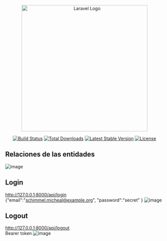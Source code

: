 <p align="center"><a href="https://laravel.com" target="_blank"><img src="https://raw.githubusercontent.com/laravel/art/master/logo-lockup/5%20SVG/2%20CMYK/1%20Full%20Color/laravel-logolockup-cmyk-red.svg" width="400" alt="Laravel Logo"></a></p>

<p align="center">
<a href="https://github.com/laravel/framework/actions"><img src="https://github.com/laravel/framework/workflows/tests/badge.svg" alt="Build Status"></a>
<a href="https://packagist.org/packages/laravel/framework"><img src="https://img.shields.io/packagist/dt/laravel/framework" alt="Total Downloads"></a>
<a href="https://packagist.org/packages/laravel/framework"><img src="https://img.shields.io/packagist/v/laravel/framework" alt="Latest Stable Version"></a>
<a href="https://packagist.org/packages/laravel/framework"><img src="https://img.shields.io/packagist/l/laravel/framework" alt="License"></a>
</p>

## Relaciones de las entidades
![image](https://github.com/BryanTnz/backendTesis/assets/66330281/c9e45751-6ab0-4cd4-9161-8c91b1587384)


## Login
http://127.0.0.1:8000/api/login <br>
{"email":"schimmel.micheal@example.org", "password":"secret" }
![image](https://github.com/BryanTnz/backendTesis/assets/66330281/7c15de0c-40fd-4088-aa80-dfb3a6fe7633)

## Logout
http://127.0.0.1:8000/api/logout<br>
Bearer token
![image](https://github.com/BryanTnz/backendTesis/assets/66330281/9306860b-71ee-46a5-9917-5d86dcc05faa)

